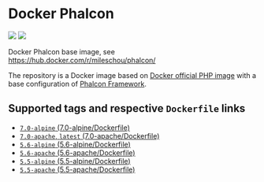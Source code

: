 # Docker Phalcon

[![](https://img.shields.io/docker/stars/mileschou/phalcon.svg)](https://hub.docker.com/r/mileschou/phalcon/)
[![](https://img.shields.io/docker/pulls/mileschou/phalcon.svg)](https://hub.docker.com/r/mileschou/phalcon/)

Docker Phalcon base image, see https://hub.docker.com/r/mileschou/phalcon/

The repository is a Docker image based on [Docker official PHP image](https://hub.docker.com/_/php/) with a base configuration of [Phalcon Framework](https://phalconphp.com/).

## Supported tags and respective `Dockerfile` links

* [`7.0-alpine` (7.0-alpine/Dockerfile)](https://github.com/MilesChou/docker-phalcon/blob/master/7.0-alpine/Dockerfile)
* [`7.0-apache`, `latest` (7.0-apache/Dockerfile)](https://github.com/MilesChou/docker-phalcon/blob/master/7.0-apache/Dockerfile)
* [`5.6-alpine` (5.6-alpine/Dockerfile)](https://github.com/MilesChou/docker-phalcon/blob/master/5.6-alpine/Dockerfile)
* [`5.6-apache` (5.6-apache/Dockerfile)](https://github.com/MilesChou/docker-phalcon/blob/master/5.6-apache/Dockerfile)
* [`5.5-alpine` (5.5-alpine/Dockerfile)](https://github.com/MilesChou/docker-phalcon/blob/master/5.5-alpine/Dockerfile)
* [`5.5-apache` (5.5-apache/Dockerfile)](https://github.com/MilesChou/docker-phalcon/blob/master/5.5-apache/Dockerfile)
